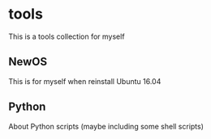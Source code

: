 # tools
This is a tools collection for myself

## NewOS
This is for myself when reinstall Ubuntu 16.04

## Python
About Python scripts (maybe including some shell scripts)
